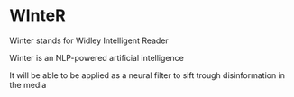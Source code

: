 # WInteR
Winter stands for Widley Intelligent Reader

Winter is an NLP-powered artificial intelligence

It will be able to be applied as a neural filter to sift trough disinformation in the media
